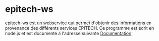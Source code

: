 # epitech-ws #

epitech-ws est un webservice qui permet d'obtenir des informations en provenance des différents services EPITECH.
Ce programme est écrit en node.js et est documenté à l'adresse suivante [Documentation](https://github.com/epitech-nice/epitech-ws/wiki).